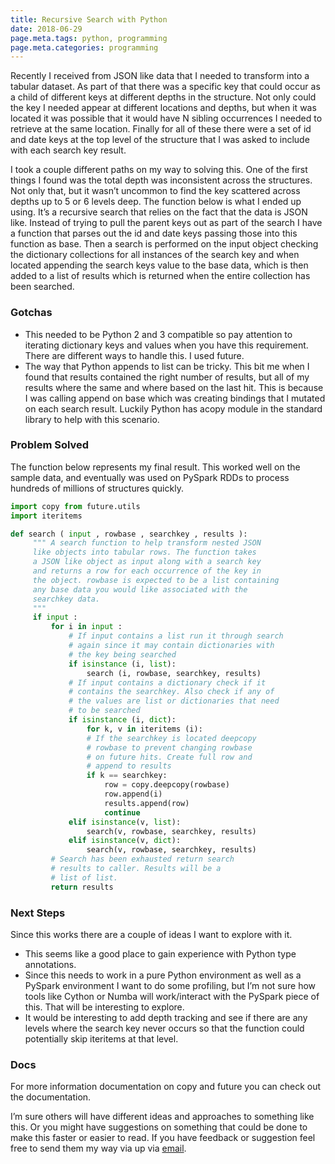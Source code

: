 ```yaml
---
title: Recursive Search with Python
date: 2018-06-29
page.meta.tags: python, programming
page.meta.categories: programming
---
```


Recently I received from JSON like data that I needed to transform into a tabular dataset. As part of that there was a
specific key that could occur as a child of different keys at different depths in the structure. Not only could the key
I needed appear at different locations and depths, but when it was located it was possible that it would have N sibling
occurrences I needed to retrieve at the same location. Finally for all of these there were a set of id and date keys at
the top level of the structure that I was asked to include with each search key result.

I took a couple different paths on my way to solving this. One of the first things I found was the total depth was
inconsistent across the structures. Not only that, but it wasn’t uncommon to find the key scattered across depths up to
5 or 6 levels deep. The function below is what I ended up using. It’s a recursive search that relies on the fact that
the data is JSON like. Instead of trying to pull the parent keys out as part of the search I have a function that parses
out the id and date keys passing those into this function as base. Then a search is performed on the input object
checking the dictionary collections for all instances of the search key and when located appending the search keys value
to the base data, which is then added to a list of results which is returned when the entire collection has been
searched.

### Gotchas

- This needed to be Python 2 and 3 compatible so pay attention to iterating dictionary keys and values when you have
  this requirement. There are different ways to handle this. I used future.
- The way that Python appends to list can be tricky. This bit me when I found that results contained the right number of
  results, but all of my results where the same and where based on the last hit. This is because I was calling append on
  base which was creating bindings that I mutated on each search result. Luckily Python has acopy module in the standard
  library to help with this scenario.

### Problem Solved

The function below represents my final result. This worked well on the sample data, and eventually was used on PySpark
RDDs to process hundreds of millions of structures quickly.

```python
import copy from future.utils
import iteritems

def search ( input , rowbase , searchkey , results ):
     """ A search function to help transform nested JSON
     like objects into tabular rows. The function takes
     a JSON like object as input along with a search key
     and returns a row for each occurrence of the key in
     the object. rowbase is expected to be a list containing
     any base data you would like associated with the
     searchkey data.
     """
     if input :
         for i in input :
             # If input contains a list run it through search
             # again since it may contain dictionaries with
             # the key being searched
             if isinstance (i, list):
                 search (i, rowbase, searchkey, results)
             # If input contains a dictionary check if it
             # contains the searchkey. Also check if any of
             # the values are list or dictionaries that need
             # to be searched
             if isinstance (i, dict):
                 for k, v in iteritems (i):
                 # If the searchkey is located deepcopy
                 # rowbase to prevent changing rowbase
                 # on future hits. Create full row and
                 # append to results
                 if k == searchkey:
                     row = copy.deepcopy(rowbase)
                     row.append(i)
                     results.append(row)
                     continue
             elif isinstance(v, list):
                 search(v, rowbase, searchkey, results)
             elif isinstance(v, dict):
                 search(v, rowbase, searchkey, results)
         # Search has been exhausted return search
         # results to caller. Results will be a
         # list of list.
         return results
```

### Next Steps

Since this works there are a couple of ideas I want to explore with it.

- This seems like a good place to gain experience with Python type annotations.
- Since this needs to work in a pure Python environment as well as a PySpark environment I want to do some profiling,
  but I’m not sure how tools like Cython or Numba will work/interact with the PySpark piece of this. That will be
  interesting to explore.
- It would be interesting to add depth tracking and see if there are any levels where the search key never occurs so
  that the function could potentially skip iteritems at that level.

### Docs

For more information documentation on copy and future you can check out the documentation.

I’m sure others will have different ideas and approaches to something like this. Or you might have suggestions on
something that could be done to make this faster or easier to read. If you have feedback or suggestion feel free to send
them my way via up via [email](mailto:alexander.hagerman@icloud.com).

